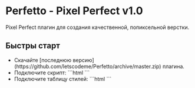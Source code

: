 # Perfetto - Pixel Perfect v1.0

Pixel Perfect плагин для создания качественной, попиксельной верстки.

## Быстры старт

<ul>
<li>Скачайте [последнюю версию](https://github.com/letscodeme/Perfetto/archive/master.zip) плагина.</li>
<li>
Подключите скрипт:
```html
<script src="perfetto/code/perfetto.js"></script>
```
</li>
<li>
Подключите таблицу стилей:
```html
<link rel="stylesheet" href="perfetto/code/perfetto.css" />
```
</li>

</ul>





